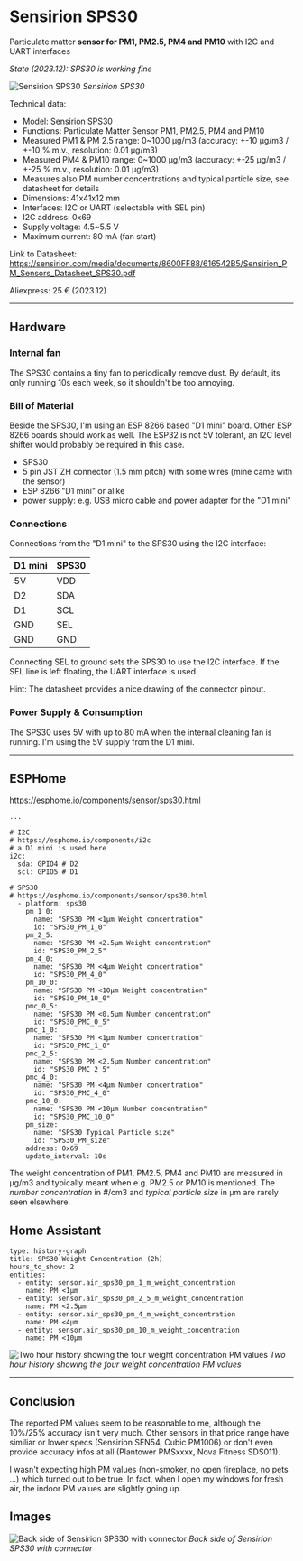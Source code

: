 # Sensirion SPS30

Particulate matter **sensor for PM1, PM2.5, PM4 and PM10** with I2C and UART interfaces

*State (2023.12): SPS30 is working fine*

![Sensirion SPS30](images/SPS30.jpg)
*Sensirion SPS30*

Technical data:
* Model: Sensirion SPS30
* Functions: Particulate Matter Sensor PM1, PM2.5, PM4 and PM10
* Measured PM1 & PM 2.5 range: 0~1000 μg/m3 (accuracy: +-10 μg/m3 / +-10 % m.v., resolution: 0.01 μg/m3)
* Measured PM4 & PM10 range: 0~1000 μg/m3 (accuracy: +-25 μg/m3 / +-25 % m.v., resolution: 0.01 μg/m3)
* Measures also PM number concentrations and typical particle size, see datasheet for details
* Dimensions: 41x41x12 mm
* Interfaces: I2C or UART (selectable with SEL pin)
* I2C address: 0x69
* Supply voltage: 4.5~5.5 V
* Maximum current: 80 mA (fan start)

Link to Datasheet:
https://sensirion.com/media/documents/8600FF88/616542B5/Sensirion_PM_Sensors_Datasheet_SPS30.pdf

Aliexpress: 25 € (2023.12)

--------

## Hardware

### Internal fan

The SPS30 contains a tiny fan to periodically remove dust. By default, its only running 10s each week, so it shouldn't be too annoying.

### Bill of Material

Beside the SPS30, I'm using an ESP 8266 based "D1 mini" board. Other ESP 8266 boards should work as well. The ESP32 is not 5V tolerant, an I2C level shifter would probably be required in this case.

* SPS30
* 5 pin JST ZH connector (1.5 mm pitch) with some wires (mine came with the sensor)
* ESP 8266 "D1 mini" or alike
* power supply: e.g. USB micro cable and power adapter for the "D1 mini"

### Connections

Connections from the "D1 mini" to the SPS30 using the I2C interface:

| D1 mini | SPS30 |
| --- | --- |
| 5V | VDD |
| D2 | SDA |
| D1 | SCL |
| GND | SEL |
| GND | GND |

Connecting SEL to ground sets the SPS30 to use the I2C interface. If the SEL line is left floating, the UART interface is used.

Hint: The datasheet provides a nice drawing of the connector pinout.

### Power Supply & Consumption

The SPS30 uses 5V with up to 80 mA when the internal cleaning fan is running. I'm using the 5V supply from the D1 mini.

--------

## ESPHome

https://esphome.io/components/sensor/sps30.html

```
...

# I2C
# https://esphome.io/components/i2c
# a D1 mini is used here
i2c:
  sda: GPIO4 # D2
  scl: GPIO5 # D1

# SPS30
# https://esphome.io/components/sensor/sps30.html
  - platform: sps30
    pm_1_0:
      name: "SPS30 PM <1µm Weight concentration"
      id: "SPS30_PM_1_0"
    pm_2_5:
      name: "SPS30 PM <2.5µm Weight concentration"
      id: "SPS30_PM_2_5"
    pm_4_0:
      name: "SPS30 PM <4µm Weight concentration"
      id: "SPS30_PM_4_0"
    pm_10_0:
      name: "SPS30 PM <10µm Weight concentration"
      id: "SPS30_PM_10_0"
    pmc_0_5:
      name: "SPS30 PM <0.5µm Number concentration"
      id: "SPS30_PMC_0_5"
    pmc_1_0:
      name: "SPS30 PM <1µm Number concentration"
      id: "SPS30_PMC_1_0"
    pmc_2_5:
      name: "SPS30 PM <2.5µm Number concentration"
      id: "SPS30_PMC_2_5"
    pmc_4_0:
      name: "SPS30 PM <4µm Number concentration"
      id: "SPS30_PMC_4_0"
    pmc_10_0:
      name: "SPS30 PM <10µm Number concentration"
      id: "SPS30_PMC_10_0"
    pm_size:
      name: "SPS30 Typical Particle size"
      id: "SPS30_PM_size"
    address: 0x69
    update_interval: 10s
```

The weight concentration of PM1, PM2.5, PM4 and PM10 are measured in μg/m3 and typically meant when e.g. PM2.5 or PM10 is mentioned. The *number concentration* in #/cm3 and *typical particle size* in μm are rarely seen elsewhere.

## Home Assistant

```
type: history-graph
title: SPS30 Weight Concentration (2h)
hours_to_show: 2
entities:
  - entity: sensor.air_sps30_pm_1_m_weight_concentration
    name: PM <1µm
  - entity: sensor.air_sps30_pm_2_5_m_weight_concentration
    name: PM <2.5µm
  - entity: sensor.air_sps30_pm_4_m_weight_concentration
    name: PM <4µm
  - entity: sensor.air_sps30_pm_10_m_weight_concentration
    name: PM <10µm
```

![Two hour history showing the four weight concentration PM values](images/SPS30_home_assistant_weight_concentration.png)
*Two hour history showing the four weight concentration PM values*

-------------------------

## Conclusion

The reported PM values seem to be reasonable to me, although the 10%/25% accuracy isn't very much. Other sensors in that price range have similiar or lower specs (Sensirion SEN54, Cubic PM1006) or don't even provide accuracy infos at all (Plantower PMSxxxx, Nova Fitness SDS011).

I wasn't expecting high PM values (non-smoker, no open fireplace, no pets ...) which turned out to be true. In fact, when I open my windows for fresh air, the indoor PM values are slightly going up.

## Images

![Back side of Sensirion SPS30 with connector](images/SPS30_back.jpg)
*Back side of Sensirion SPS30 with connector*
